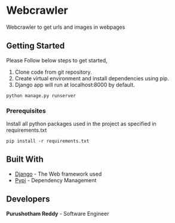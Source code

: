 # Webcrawler

Webcrawler to get urls and images in webpages

## Getting Started

Please Follow below steps to get started,

1. Clone code from git repository.
2. Create virtual environment and install dependencies using pip.
3. Django app will run at localhost:8000 by default.
```
python manage.py runserver
```


### Prerequisites

Install all python packages used in the project as specified in requirements.txt

```
pip install -r requirements.txt
```


## Built With

* [Django](https://docs.djangoproject.com/en/2.1/) - The Web framework used
* [Pypi](https://pypi.python.org/) - Dependency Management



## Developers

 **Purushotham Reddy** - Software Engineer
